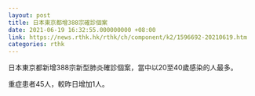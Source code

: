 ```yaml
---
layout: post
title: 日本東京都增388宗確診個案
date: 2021-06-19 16:32:55.000000000 +08:00
link: https://news.rthk.hk/rthk/ch/component/k2/1596692-20210619.htm
categories: rthk
---
```


日本東京都新增388宗新型肺炎確診個案，當中以20至40歲感染的人最多。

重症患者45人，較昨日增加1人。
